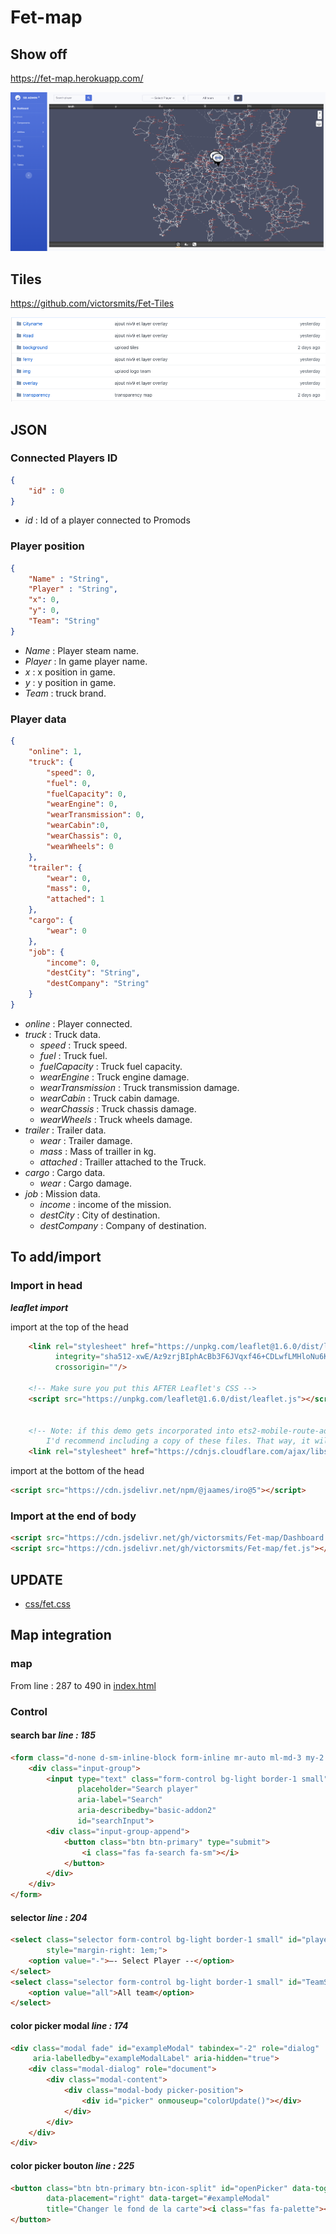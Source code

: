 # Fet-map

## Show off

https://fet-map.herokuapp.com/

![Fet Map](show-off.png)

## Tiles

https://github.com/victorsmits/Fet-Tiles

![Fet Tiles](fet-tiles.png)

## JSON

### Connected Players ID

```json
{
    "id" : 0
}
```

- *id* : Id of a player connected to Promods

### Player position
```json
{
    "Name" : "String",
    "Player" : "String",
    "x": 0,
    "y": 0,
    "Team": "String"
}
```

- *Name* : Player steam name.
- *Player* : In game player name.
- *x* : x position in game.
- *y* : y position in game.
- *Team* : truck brand.

### Player data
```json
{
	"online": 1,
	"truck": {
		"speed": 0,
		"fuel": 0,
		"fuelCapacity": 0,
		"wearEngine": 0,
		"wearTransmission": 0,
		"wearCabin":0,
		"wearChassis": 0,
		"wearWheels": 0
	},
	"trailer": {
		"wear": 0,
		"mass": 0,
		"attached": 1
	},
	"cargo": {
		"wear": 0
	},
	"job": {
		"income": 0,
		"destCity": "String",
		"destCompany": "String"
	}
}
```

- *online* : Player connected.
- *truck* : Truck data.
	- *speed* : Truck speed.
	- *fuel* : Truck fuel.
	- *fuelCapacity* : Truck fuel capacity.
	- *wearEngine* : Truck engine damage.
	- *wearTransmission* : Truck transmission damage.
	- *wearCabin* : Truck cabin damage.
	- *wearChassis* : Truck chassis damage.
	- *wearWheels* : Truck wheels damage.
- *trailer* : Trailer data.
	- *wear* : Trailer damage.
	- *mass* : Mass of trailler in kg.
	- *attached* : Trailler attached to the Truck.
- *cargo* : Cargo data.
	- *wear* : Cargo damage.
- *job* : Mission data.
	- *income* : income of the mission.
	- *destCity* : City of destination.
	- *destCompany* : Company of destination.

## To add/import

### Import in head

***leaflet import***

import at the top of the head
```html
    <link rel="stylesheet" href="https://unpkg.com/leaflet@1.6.0/dist/leaflet.css"
          integrity="sha512-xwE/Az9zrjBIphAcBb3F6JVqxf46+CDLwfLMHloNu6KEQCAWi6HcDUbeOfBIptF7tcCzusKFjFw2yuvEpDL9wQ=="
          crossorigin=""/>

    <!-- Make sure you put this AFTER Leaflet's CSS -->
    <script src="https://unpkg.com/leaflet@1.6.0/dist/leaflet.js"></script>


    <!-- Note: if this demo gets incorporated into ets2-mobile-route-advisor, 
        I'd recommend including a copy of these files. That way, it will work even without Internet connection. -->
    <link rel="stylesheet" href="https://cdnjs.cloudflare.com/ajax/libs/leaflet/1.0.0-beta.1/leaflet.css"/>
``` 

import at the bottom of the head
```html
<script src="https://cdn.jsdelivr.net/npm/@jaames/iro@5"></script>
```



### Import at the end of body

```html
<script src="https://cdn.jsdelivr.net/gh/victorsmits/Fet-map/Dashboard.js"></script>
<script src="https://cdn.jsdelivr.net/gh/victorsmits/Fet-map/fet.js"></script>
```

## UPDATE 
- [css/fet.css](css/fet.css)

## Map integration

### map 
From line : 287 to 490 in [index.html](https://github.com/victorsmits/Fet-map/blob/f7b2beee3fadb8c1a6ae4c178d08ce66d46823de/index.html#L287-L476)


### Control

#### search bar    _line : 185_

````html
<form class="d-none d-sm-inline-block form-inline mr-auto ml-md-3 my-2 my-md-0 mw-100" id="searchForm">
    <div class="input-group">
        <input type="text" class="form-control bg-light border-1 small"
               placeholder="Search player"
               aria-label="Search"
               aria-describedby="basic-addon2"
               id="searchInput">
        <div class="input-group-append">
            <button class="btn btn-primary" type="submit">
                <i class="fas fa-search fa-sm"></i>
            </button>
        </div>
    </div>
</form>
````

#### selector    _line : 204_

`````html
<select class="selector form-control bg-light border-1 small" id="playerSelector"
        style="margin-right: 1em;">
    <option value="-">–- Select Player --</option>
</select>
<select class="selector form-control bg-light border-1 small" id="TeamSelector">
    <option value="all">All team</option>
</select>
`````

#### color picker modal _line : 174_

```html
<div class="modal fade" id="exampleModal" tabindex="-2" role="dialog"
     aria-labelledby="exampleModalLabel" aria-hidden="true">
    <div class="modal-dialog" role="document">
        <div class="modal-content">
            <div class="modal-body picker-position">
                <div id="picker" onmouseup="colorUpdate()"></div>
            </div>
        </div>
    </div>
</div>
```

#### color picker bouton _line : 225_

```html
<button class="btn btn-primary btn-icon-split" id="openPicker" data-toggle="modal"
        data-placement="right" data-target="#exampleModal"
        title="Changer le fond de la carte"><i class="fas fa-palette"></i>
</button>
`````

